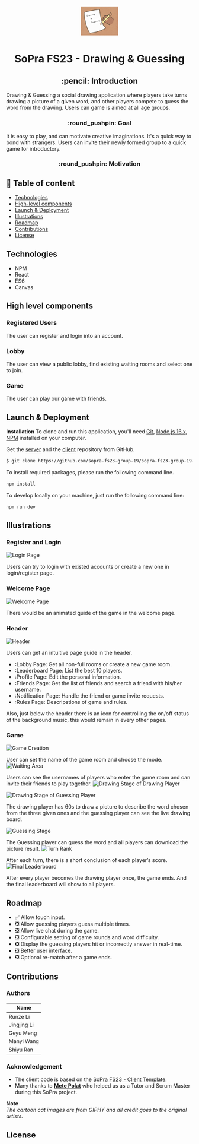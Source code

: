 <h1 align="center">
  <br>
  <img src="src/styles/images/icon.jpg" alt="Cat Paint" width="100">
</h1>
<h1 align="center">SoPra FS23 - Drawing & Guessing</h1>
<h2 align="center"> :pencil: Introduction</h2>
Drawing & Guessing a social drawing application where players take turns drawing a picture of a given word, and other players compete to guess the word from the drawing. Users can  game is aimed at all age groups.

<h3 align="center">:round_pushpin: Goal</h3>
It is easy to play, and can motivate creative imaginations. It's a quick way to bond with strangers. Users can invite their newly formed group to a quick game for introductory.

<h3 align="center">:round_pushpin: Motivation</h3>

## :book: Table of content

- [Technologies](#technologies)
- [High-level components](#high-level-components)
- [Launch & Deployment](#launch-deployment)
- [Illustrations](#illustrations)
- [Roadmap](#roadmap)
- [Contributions](#contributions)
- [License](#license)

## Technologies

- NPM
- React
- ES6
- Canvas

## High level components

### Registered Users

The user can register and login into an account.

### Lobby

The user can view a public lobby, find existing waiting rooms and select one to join.

### Game

The user can play our game with friends.
<a name="launch-deployment"/>

## Launch & Deployment

**Installation**
To clone and run this application, you'll need [Git](https://git-scm.com), [Node.js 16.x](https://nodejs.org/en/download/), [NPM](https://www.npmjs.com/) installed on your computer.

Get the [server](https://github.com/sopra-fs23-group-19/sopra-fs23-group-19-server) and the [client](https://github.com/sopra-fs23-group-19/sopra-fs23-group-19-client/) repository from GitHub.

```bash
$ git clone https://github.com/sopra-fs23-group-19/sopra-fs23-group-19-client.git
```

To install required packages, please run the following command line.

```bash
npm install
```

To develop locally on your machine, just run the following command line:

```bash
npm run dev
```

## Illustrations

### Register and Login
![Login Page](https://github.com/sopra-fs23-group-19/sopra-fs23-group-19-client/assets/91421664/e700e56b-7b2b-4cba-bb6d-ffea17b92d51)

Users can try to login with existed accounts or create a new one in login/register page.
### Welcome Page
![Welcome Page](https://github.com/sopra-fs23-group-19/sopra-fs23-group-19-client/assets/91421664/2af6e608-1290-4436-9cb6-9c890308bc46)

There would be an animated guide of the game in the welcome page.
### Header
![Header](https://github.com/sopra-fs23-group-19/sopra-fs23-group-19-client/assets/91421664/90c6ed5b-71d5-4a6c-954d-a7dda3fa6c08)

Users can get an intuitive page guide in the header.
- :Lobby Page: Get all non-full rooms or create a new game room.
- :Leaderboard Page: List the best 10 players.
- :Profile Page: Edit the personal information.
- :Friends Page: Get the list of friends and search a friend with his/her username.
- :Notification Page: Handle the friend or game invite requests.
- :Rules Page: Descripstions of game and rules.

Also, just below the header there is an icon for controlling the on/off status of the background music, this would remain in every other pages.

### Game
![Game Creation](https://github.com/sopra-fs23-group-19/sopra-fs23-group-19-client/assets/91421664/0d3d6078-98b3-43bf-9bed-2a2567e097e9)

User can set the name of the game room and choose the mode.
![Waiting Area](https://github.com/sopra-fs23-group-19/sopra-fs23-group-19-client/assets/91421664/4465bd9a-ee9a-4edb-a0ac-915fc2864861)

Users can see the usernames of players who enter the game room and can invite their friends to play together.
![Drawing Stage of Drawing Player](https://github.com/sopra-fs23-group-19/sopra-fs23-group-19-client/assets/91421664/9bb5785d-9eed-4501-85fe-b53097ab5142)

![Drawing Stage of Guessing Player](https://github.com/sopra-fs23-group-19/sopra-fs23-group-19-client/assets/91421664/c3405b27-4cba-4960-9506-948949f19891)

The drawing player has 60s to draw a picture to describe the word chosen from the three given ones and the guessing player can see the 
live drawing board.

![Guessing Stage](https://github.com/sopra-fs23-group-19/sopra-fs23-group-19-client/assets/91421664/dde8c1b5-d375-48b0-97e0-a239046f1e1d)

The Guessing player can guess the word and all players can download the picture result.
![Turn Rank](https://github.com/sopra-fs23-group-19/sopra-fs23-group-19-client/assets/91421664/d0c3711c-5385-4c1d-ad13-a8fdf80b1e59)

After each turn, there is a short conclusion of each player’s score.
![Final Leaderboard](https://github.com/sopra-fs23-group-19/sopra-fs23-group-19-client/assets/91421664/82145816-96fe-4b8e-9995-5d3b39739d63)

After every player becomes the drawing player once, the game ends. And the final leaderboard will show to all players.

## Roadmap

- :white_check_mark: Allow touch input.
- :negative_squared_cross_mark: Allow guessing players guess multiple times.
- :negative_squared_cross_mark: Allow live chat during the game.
- :negative_squared_cross_mark: Configurable setting of game rounds and word difficulty.
- :negative_squared_cross_mark: Display the guessing players hit or incorrectly answer in real-time.
- :negative_squared_cross_mark: Better user interface.
- :negative_squared_cross_mark: Optional re-match after a game ends.

## Contributions

### Authors

| Name        |
| ----------- |
| Runze Li    |
| Jingjing Li |
| Geyu Meng   |
| Manyi Wang  |
| Shiyu Ran   |

### Acknowledgement

- The client code is based on the [SoPra FS23 - Client Template](https://github.com/HASEL-UZH/sopra-fs23-template-client).
- Many thanks to **[Mete Polat](https://github.com/polatmete)** who helped us as a Tutor and Scrum Master during this SoPra project.

**Note**  
_The cartoon cat images are from GIPHY and all credit goes to the original artists._

## License

